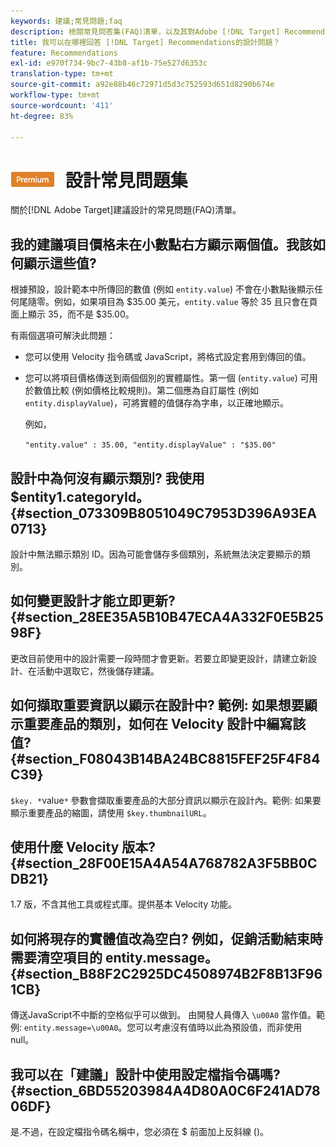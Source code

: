 ```yaml
---
keywords: 建議;常見問題;faq
description: 檢閱常見問答集(FAQ)清單，以及其對Adobe [!DNL Target] Recommendations設計的回答。
title: 我可以在哪裡回答 [!DNL Target] Recommendations的設計問題？
feature: Recommendations
exl-id: e970f734-9bc7-43b8-af1b-75e527d6353c
translation-type: tm+mt
source-git-commit: a92e88b46c72971d5d3c752593d651d8290b674e
workflow-type: tm+mt
source-wordcount: '411'
ht-degree: 83%

---
```


# ![PREMIUM](/help/assets/premium.png) 設計常見問題集

關於[!DNL Adobe Target]建議設計的常見問題(FAQ)清單。

## 我的建議項目價格未在小數點右方顯示兩個值。我該如何顯示這些值?

根據預設，設計範本中所傳回的數值 (例如 `entity.value`) 不會在小數點後顯示任何尾隨零。例如，如果項目為 $35.00 美元，`entity.value` 等於 35 且只會在頁面上顯示 35，而不是 $35.00。

有兩個選項可解決此問題：

* 您可以使用 Velocity 指令碼或 JavaScript，將格式設定套用到傳回的值。

* 您可以將項目價格傳送到兩個個別的實體屬性。第一個 (`entity.value`) 可用於數值比較 (例如價格比較規則)。第二個應為自訂屬性 (例如 `entity.displayValue`)，可將實體的值儲存為字串，以正確地顯示。

   例如，

   `"entity.value" : 35.00, "entity.displayValue" : "$35.00"`

## 設計中為何沒有顯示類別? 我使用 $entity1.categoryId。{#section_073309B8051049C7953D396A93EA0713}

設計中無法顯示類別 ID。因為可能會儲存多個類別，系統無法決定要顯示的類別。

## 如何變更設計才能立即更新?     {#section_28EE35A5B10B47ECA4A332F0E5B2598F}

更改目前使用中的設計需要一段時間才會更新。若要立即變更設計，請建立新設計、在活動中選取它，然後儲存建議。

## 如何擷取重要資訊以顯示在設計中? 範例: 如果想要顯示重要產品的類別，如何在 Velocity 設計中編寫該值? {#section_F08043B14BA24BC8815FEF25F4F84C39}

`$key. *`value`*` 參數會擷取重要產品的大部分資訊以顯示在設計內。範例: 如果要顯示重要產品的縮圖，請使用 `$key.thumbnailURL`。

## 使用什麼 Velocity 版本? {#section_28F00E15A4A54A768782A3F5BB0CDB21}

1.7 版，不含其他工具或程式庫。提供基本 Velocity 功能。

## 如何將現存的實體值改為空白? 例如，促銷活動結束時需要清空項目的 entity.message。{#section_B88F2C2925DC4508974B2F8B13F961CB}

傳送JavaScript不中斷的空格似乎可以做到。 由開發人員傳入 `\u00A0` 當作值。範例: `entity.message=\u00A0`。您可以考慮沒有值時以此為預設值，而非使用 null。

## 我可以在「建議」設計中使用設定檔指令碼嗎? {#section_6BD55203984A4D80A0C6F241AD7806DF}

是.不過，在設定檔指令碼名稱中，您必須在 $ 前面加上反斜線 (\)。
